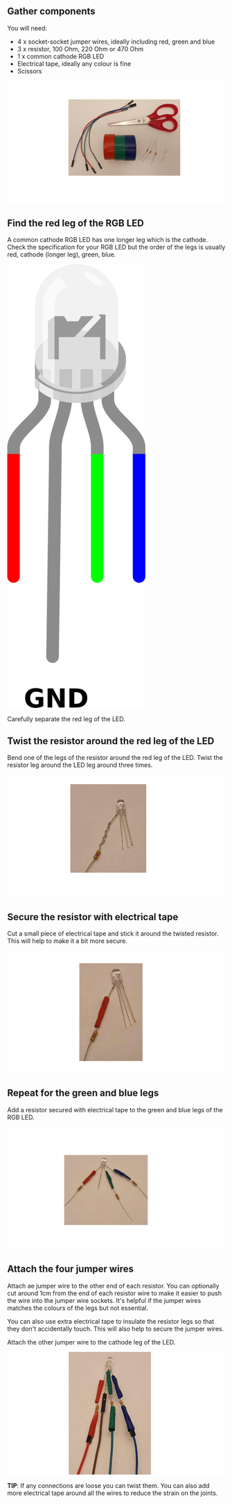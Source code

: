 ## Gather components

You will need:
+ 4 x socket-socket jumper wires, ideally including red, green and blue
+ 3 x resistor, 100 Ohm, 220 Ohm or 470 Ohm
+ 1 x common cathode RGB LED
+ Electrical tape, ideally any colour is fine
+ Scissors

![An image showing four jumper wires, electrical tape, an RGB LED, three resistors and a pair of scissors.](images/you-will-need.png)

## Find the red leg of the RGB LED

A common cathode RGB LED has one longer leg which is the cathode. Check the specification for your RGB LED but the order of the legs is usually red, cathode (longer leg), green, blue.  

![An RGB LED with four legs, the second one is longer.](images/rgb-led-legs.png)

Carefully separate the red leg of the LED.

## Twist the resistor around the red leg of the LED

Bend one of the legs of the resistor around the red leg of the LED. Twist the resistor leg around the LED leg around three times. 

![The leg of a resistor is twisted around the red leg of an LED.](images/twist-leg.png)

## Secure the resistor with electrical tape

Cut a small piece of electrical tape and stick it around the twisted resistor. This will help to make it a bit more secure.

![Electrical tape is placed around the twisted leg of a resistor.](images/elec-tape.png)

## Repeat for the green and blue legs

Add a resistor secured with electrical tape to the green and blue legs of the RGB LED.


![Resistors and electrical tape are attached to three legs of an RGB LED.](images/elec-tape-three.png)

## Attach the four jumper wires

Attach ae jumper wire to the other end of each resistor. You can optionally cut around 1cm from the end of each resistor wire to make it easier to push the wire into the jumper wire sockets. It's helpful if the jumper wires matches the colours of the legs but not essential.

You can also use extra electrical tape to insulate the resistor legs so that they don't accidentally touch. This will also help to secure the jumper wires. 

Attach the other jumper wire to the cathode leg of the LED.

![Four jumper wires are attached to an LED and a resistor.](images/jumper-wires.png)

**TIP**: If any connections are loose you can twist them. You can also add more electrical tape around all the wires to reduce the strain on the joints.
